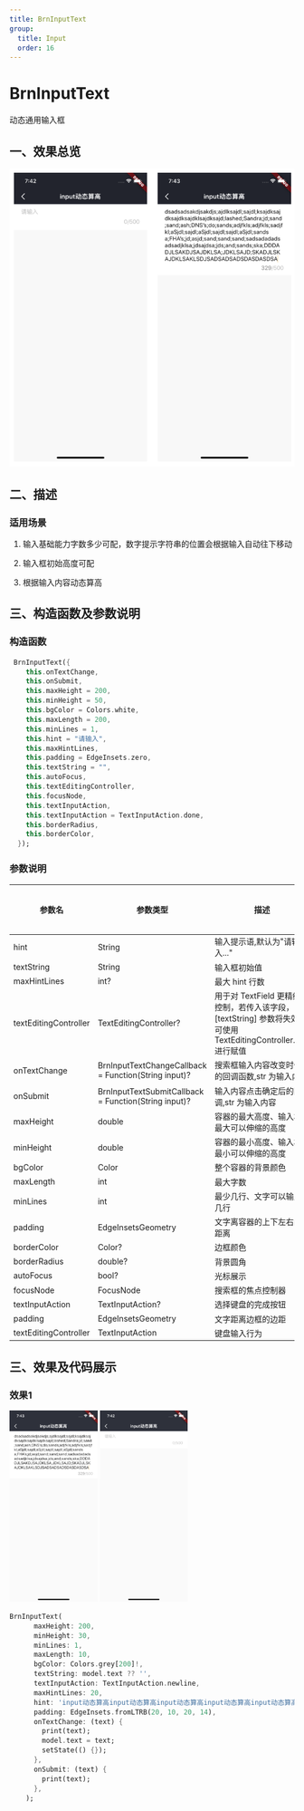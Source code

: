 ```yaml
---
title: BrnInputText
group:
  title: Input
  order: 16
---
```


# BrnInputText

动态通用输入框

## 一、效果总览

<img src="./img/BrnInputTextIntro.png" style="zoom: 100%;" />

## 二、描述

### 适用场景

1. 输入基础能力字数多少可配，数字提示字符串的位置会根据输入自动往下移动

2. 输入框初始高度可配

3. 根据输入内容动态算高

## 三、构造函数及参数说明

### 构造函数

```dart
 BrnInputText({
    this.onTextChange,
    this.onSubmit,
    this.maxHeight = 200,
    this.minHeight = 50,
    this.bgColor = Colors.white,
    this.maxLength = 200,
    this.minLines = 1,
    this.hint = "请输入",
    this.maxHintLines,
    this.padding = EdgeInsets.zero,
    this.textString = "",
    this.autoFocus,
    this.textEditingController,
    this.focusNode,
    this.textInputAction,
    this.textInputAction = TextInputAction.done,
    this.borderRadius,
    this.borderColor,
  });
```

### 参数说明

| **参数名**            | **参数类型**                                         | **描述**                                                     | **是否必填** | **默认值**           |
| --------------------- | ---------------------------------------------------- | ------------------------------------------------------------ | ------------ | -------------------- |
| hint                  | String                                               | 输入提示语,默认为"请输入..."                                 | 否           | "请输入..."          |
| textString            | String                                               | 输入框初始值                                                 | 否           | ""                   |
| maxHintLines          | int?                                                 | 最大 hint 行数                                               |              |                      |
| textEditingController | TextEditingController?                               | 用于对 TextField 更精细的控制，若传入该字段，[textString] 参数将失效，可使用 TextEditingController.text 进行赋值 | 否           |                      |
| onTextChange          | BrnInputTextChangeCallback = Function(String input)? | 搜索框输入内容改变时候的回调函数,str 为输入内容              | 否           | 无                   |
| onSubmit              | BrnInputTextSubmitCallback = Function(String input)? | 输入内容点击确定后的回调,str 为输入内容                      | 否           | 空                   |
| maxHeight             | double                                               | 容器的最大高度、输入框最大可以伸缩的高度                     | 否           | 空                   |
| minHeight             | double                                               | 容器的最小高度、输入框最小可以伸缩的高度                     | 否           | 空                   |
| bgColor               | Color                                                | 整个容器的背景颜色                                           | 否           | Colors.white         |
| maxLength             | int                                                  | 最大字数                                                     | 否           | 200                  |
| minLines              | int                                                  | 最少几行、文字可以输入几行                                   | 否           | 1                    |
| padding               | EdgeInsetsGeometry                                   | 文字离容器的上下左右的距离                                   | 否           | EdgeInsets.zero      |
| borderColor           | Color?                                               | 边框颜色                                                     | 否           |                      |
| borderRadius          | double?                                              | 背景圆角                                                     | 否           |                      |
| autoFocus             | bool?                                                | 光标展示                                                     | 否           |                      |
| focusNode             | FocusNode                                            | 搜索框的焦点控制器                                           | 否           |                      |
| textInputAction       | TextInputAction?                                     | 选择键盘的完成按钮                                           | 否           |                      |
| padding               | EdgeInsetsGeometry                                   | 文字距离边框的边距                                           | 否           | EdgeInsets.zero      |
| textEditingController | TextInputAction                                      | 键盘输入行为                                                 | 否           | TextInputAction.done |

## 三、效果及代码展示

### 效果1

<img src="./img/BrnInputTextDemoFull.png" style="zoom: 33%;" />

<img src="./img/BrnInputTextDemoEmpty.png" style="zoom:33%;" />

```dart
BrnInputText(
      maxHeight: 200,
      minHeight: 30,
      minLines: 1,
      maxLength: 10,
      bgColor: Colors.grey[200]!,
      textString: model.text ?? '',
      textInputAction: TextInputAction.newline,
      maxHintLines: 20,
      hint: 'input动态算高input动态算高input动态算高input动态算高input动态算高',
      padding: EdgeInsets.fromLTRB(20, 10, 20, 14),
      onTextChange: (text) {
        print(text);
        model.text = text;
        setState(() {});
      },
      onSubmit: (text) {
        print(text);
      },
    );
```
